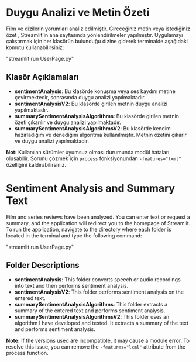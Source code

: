 # Duygu Analizi ve Metin Özeti

Film ve dizilerin yorumları analiz edilmiştir. Gireceğiniz metin veya istediğiniz özet , Streamlit'in ana sayfasında yönlendirilmeler yapılmıştır. 
Uygulamayı çalıştırmak için her klasörün bulunduğu dizine giderek terminalde aşağıdaki komutu kullanabilirsiniz:

"streamlit run UserPage.py"

## Klasör Açıklamaları

- **sentimentAnalysis**: Bu klasörde konuşma veya ses kaydını metine çevirmektedir, sonrasında duygu analizi yapılmaktadır.
- **sentimentAnalysisV2**: Bu klasörde girilen metnin duygu analizi yapılmaktadır.
- **summarySentimentAnalysisAlgorithms**: Bu klasörde girilen metnin özeti çıkarılır ve duygu analizi yapılmaktadır.
- **summarySentimentAnalysisAlgorithmsV2**: Bu klasörde kendim hazırladığım ve denediğim algoritma kullanılmıştır. Metnin özetini çıkarır ve duygu analizi yapılmaktadır.

**Not:** Kullanılan sürümler uyumsuz olması durumunda modül hataları oluşabilir. Sorunu çözmek için `process` fonksiyonundan `-features="lxml"` özelliğini kaldırabilirsiniz.



# Sentiment Analysis and Summary Text

Film and series reviews have been analyzed. You can enter text or request a summary, and the application will redirect you to the homepage of Streamlit.
To run the application, navigate to the directory where each folder is located in the terminal and type the following command:

"streamlit run UserPage.py"

## Folder Descriptions

- **sentimentAnalysis**: This folder converts speech or audio recordings into text and then performs sentiment analysis.
- **sentimentAnalysisV2**: This folder performs sentiment analysis on the entered text.
- **summarySentimentAnalysisAlgorithms**: This folder extracts a summary of the entered text and performs sentiment analysis.
- **summarySentimentAnalysisAlgorithmsV2**: This folder uses an algorithm I have developed and tested. It extracts a summary of the text and performs sentiment analysis.

**Note:** If the versions used are incompatible, it may cause a module error. To resolve this issue, you can remove the `-features="lxml"` attribute from the process function.



